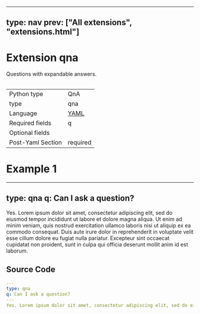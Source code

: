 



---
type: nav
prev: ["All extensions", "extensions.html"]
---





# Extension qna

Questions with expandable answers.
<table class="table"></table>




<table class="table"><tbody><td>Python type</td><td>QnA</td>
<tr></tr>
<td>type</td><td>qna</td>
<tr></tr>
<td>Language</td><td><a href="#">YAML</a></td>
<tr></tr>
<td>Required fields</td><td>q</td>
<tr></tr>
<td>Optional fields</td><td></td>
<tr></tr>
<td>Post-Yaml Section</td><td>required</td>
<tr></tr></tbody></table>






# Example 1

---
type: qna
q: Can I ask a question?
---
Yes. Lorem ipsum dolor sit amet, consectetur adipiscing elit, sed do eiusmod tempor incididunt ut labore et dolore magna aliqua. Ut enim ad minim veniam, quis nostrud exercitation ullamco laboris nisi ut aliquip ex ea commodo consequat. Duis aute irure dolor in reprehenderit in voluptate velit esse cillum dolore eu fugiat nulla pariatur. Excepteur sint occaecat cupidatat non proident, sunt in culpa qui officia deserunt mollit anim id est laborum.






## Source Code

```yaml
---
type: qna
q: Can I ask a question?
---
Yes. Lorem ipsum dolor sit amet, consectetur adipiscing elit, sed do eiusmod tempor incididunt ut labore et dolore magna aliqua. Ut enim ad minim veniam, quis nostrud exercitation ullamco laboris nisi ut aliquip ex ea commodo consequat. Duis aute irure dolor in reprehenderit in voluptate velit esse cillum dolore eu fugiat nulla pariatur. Excepteur sint occaecat cupidatat non proident, sunt in culpa qui officia deserunt mollit anim id est laborum.
```



